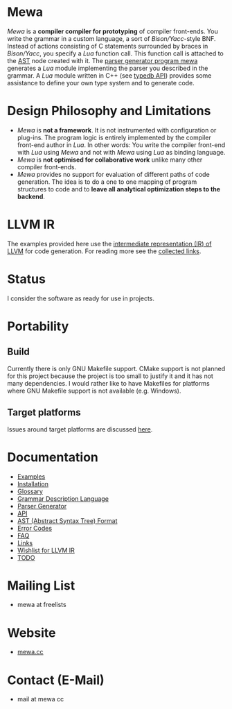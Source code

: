 # Mewa
_Mewa_ is a **compiler compiler for prototyping** of compiler front-ends. You write the grammar in a custom language, a sort of _Bison/Yacc_-style BNF.
Instead of actions consisting of C statements surrounded by braces in _Bison/Yacc_, you specify a _Lua_ function call. This function call is attached to the [AST](doc/ast.md) node created with it. The [parser generator program mewa](doc/program_mewa.pdf) generates a _Lua_ module implementing the parser you described in the grammar.
A _Lua_ module written in C++ (see [typedb API](doc/typedb.md)) provides some assistance to define your own type system and to generate code.

# Design Philosophy and Limitations
 - _Mewa_ is **not a framework**. It is not instrumented with configuration or plug-ins. The program logic is entirely implemented by the compiler front-end author in _Lua_. In other words: You write the compiler front-end with _Lua_ using _Mewa_ and not with _Mewa_ using _Lua_ as binding language.
 - _Mewa_ is **not optimised for collaborative work** unlike many other compiler front-ends.
 - _Mewa_ provides no support for evaluation of different paths of code generation. The idea is to do a one to one mapping of program structures to code and to **leave all analytical optimization steps to the backend**.

# LLVM IR
The examples provided here use the [intermediate representation (IR) of LLVM](https://llvm.org/docs/LangRef.html) for code generation. 
For reading more see the [collected links](doc/links.md).

# Status
I consider the software as ready for use in projects.

# Portability

## Build
Currently there is only GNU Makefile support. CMake support is not planned for this project because the project is too small to justify it and it has not many dependencies. I would rather like to have Makefiles for platforms where GNU Makefile support is not available (e.g. Windows). 

## Target platforms
Issues around target platforms are discussed [here](doc/portability.md).


# Documentation
* [Examples](doc/example_compiler.md)
* [Installation](INSTALL.Ubuntu.md)
* [Glossary](doc/glossary.md)
* [Grammar Description Language](doc/grammar.md)
* [Parser Generator](doc/program_mewa.pdf)
* [API](doc/libmewa.md)
* [AST (Abstract Syntax Tree) Format](doc/ast.md)
* [Error Codes](doc/errorcodes.md)
* [FAQ](doc/faq.md)
* [Links](doc/links.md)
* [Wishlist for LLVM IR](doc/wishlist_llvmir.md)
* [TODO](doc/todo.md)

# Mailing List
* mewa at freelists

# Website
* [mewa.cc](http://mewa.cc)

# Contact (E-Mail)
* mail at mewa cc

